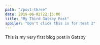 ```yaml
---
path: "/post-three"
date: 2019-06-02T22:15:00
title: "My Third Gatsby Post"
spoiler: "Don't click this is for test 2"
---
```


This is my very first blog post in Gatsby
